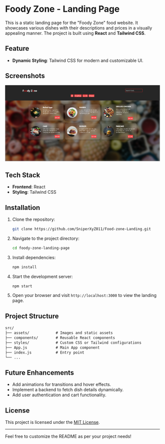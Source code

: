 # Foody Zone - Landing Page

This is a static landing page for the "Foody Zone" food website. It showcases various dishes with their descriptions and prices in a visually appealing manner. The project is built using **React** and **Tailwind CSS**.

## Feature
- **Dynamic Styling**: Tailwind CSS for modern and customizable UI.

## Screenshots

![Foody Zone Landing Page](./public/screenshot.png)


## Tech Stack

- **Frontend**: React
- **Styling**: Tailwind CSS

## Installation

1. Clone the repository:
   ```bash
   git clone https://github.com/SniperXyZ011/Food-zone-Landing.git
   ```

2. Navigate to the project directory:
   ```bash
   cd foody-zone-landing-page
   ```

3. Install dependencies:
   ```bash
   npm install
   ```

4. Start the development server:
   ```bash
   npm start
   ```

5. Open your browser and visit `http://localhost:3000` to view the landing page.

## Project Structure

```plaintext
src/
├── assets/            # Images and static assets
├── components/        # Reusable React components
├── styles/            # Custom CSS or Tailwind configurations
├── App.js             # Main App component
├── index.js           # Entry point
└── ...
```


## Future Enhancements

- Add animations for transitions and hover effects.
- Implement a backend to fetch dish details dynamically.
- Add user authentication and cart functionality.


## License

This project is licensed under the [MIT License](LICENSE).

---

Feel free to customize the README as per your project needs!


